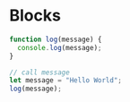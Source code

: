 # Blocks

```js
function log(message) {
  console.log(message);
}

// call message
let message = "Hello World";
log(message);

```


```js


```

```js


```

```js


```

```js


```

```js


```

